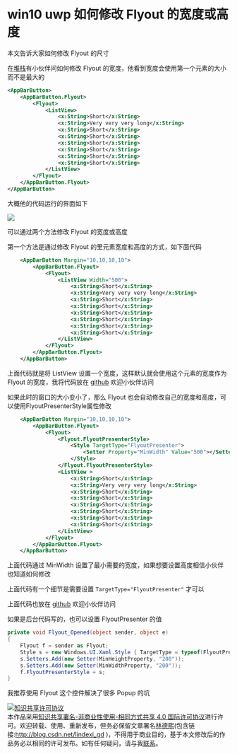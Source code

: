
# win10 uwp 如何修改 Flyout 的宽度或高度

本文告诉大家如何修改 Flyout 的尺寸

<!--more-->


<!-- CreateTime:2020/3/19 19:04:05 -->



在[堆栈](https://stackoverflow.com/q/60753124/6116637)有小伙伴问如何修改 Flyout 的宽度，他看到宽度会使用第一个元素的大小而不是最大的

```xml
<AppBarButton>
    <AppBarButton.Flyout>
        <Flyout>
            <ListView>
                <x:String>Short</x:String>
                <x:String>Very very very long</x:String>
                <x:String>Short</x:String>
                <x:String>Short</x:String>
                <x:String>Short</x:String>
                <x:String>Short</x:String>
                <x:String>Short</x:String>
                <x:String>Short</x:String>
            </ListView>
        </Flyout>
    </AppBarButton.Flyout>
</AppBarButton>
```

大概他的代码运行的界面如下

<!-- ![](image/win10 uwp 如何修改 Flyout 的宽度或高度/win10 uwp 如何修改 Flyout 的宽度或高度0.png) -->

![](http://cdn.lindexi.site/lindexi%2F2020319195303952.jpg)

可以通过两个方法修改 Flyout 的宽度或高度

第一个方法是通过修改 Flyout 的里元素宽度和高度的方式，如下面代码

```xml
    <AppBarButton Margin="10,10,10,10">
        <AppBarButton.Flyout>
            <Flyout>
                <ListView Width="500">
                    <x:String>Short</x:String>
                    <x:String>Very very very long</x:String>
                    <x:String>Short</x:String>
                    <x:String>Short</x:String>
                    <x:String>Short</x:String>
                    <x:String>Short</x:String>
                    <x:String>Short</x:String>
                    <x:String>Short</x:String>
                </ListView>
            </Flyout>
        </AppBarButton.Flyout>
    </AppBarButton>
```

上面代码就是将 ListView 设置一个宽度，这样默认就会使用这个元素的宽度作为 Flyout 的宽度，我将代码放在 [github](https://github.com/lindexi/lindexi_gd/tree/bf7171894bf89dffc9689b3e40a1c09e0a1a24f4/KaynufoherHukiwaybicika) 欢迎小伙伴访问

如果此时的窗口的大小变小了，那么 Flyout 也会自动修改自己的宽度和高度，可以使用FlyoutPresenterStyle属性修改

```xml
    <AppBarButton Margin="10,10,10,10">
        <AppBarButton.Flyout>
            <Flyout>
                <Flyout.FlyoutPresenterStyle>
                    <Style TargetType="FlyoutPresenter">
                        <Setter Property="MinWidth" Value="500"></Setter>
                    </Style>
                </Flyout.FlyoutPresenterStyle>
                <ListView >
                    <x:String>Short</x:String>
                    <x:String>Very very very long</x:String>
                    <x:String>Short</x:String>
                    <x:String>Short</x:String>
                    <x:String>Short</x:String>
                    <x:String>Short</x:String>
                    <x:String>Short</x:String>
                    <x:String>Short</x:String>
                </ListView>
            </Flyout>
        </AppBarButton.Flyout>
    </AppBarButton>
```

上面代码通过 MinWidth 设置了最小需要的宽度，如果想要设置高度相信小伙伴也知道如何修改

上面代码有一个细节是需要设置 `TargetType="FlyoutPresenter"` 才可以

上面代码也放在 [github](https://github.com/lindexi/lindexi_gd/tree/e2a80dab9092a14fbfc42d283d72a6c773893f8a/KaynufoherHukiwaybicika) 欢迎小伙伴访问

如果是后台代码写的，也可以设置 FlyoutPresenter 的值

```csharp
private void Flyout_Opened(object sender, object e)
{         
    Flyout f = sender as Flyout;
    Style s = new Windows.UI.Xaml.Style { TargetType = typeof(FlyoutPresenter) };
    s.Setters.Add(new Setter(MinHeightProperty, "200"));        
    s.Setters.Add(new Setter(MinWidthProperty, "200"));
    f.FlyoutPresenterStyle = s;
}
```

我推荐使用 Flyout 这个控件解决了很多 Popup 的坑





<a rel="license" href="http://creativecommons.org/licenses/by-nc-sa/4.0/"><img alt="知识共享许可协议" style="border-width:0" src="https://licensebuttons.net/l/by-nc-sa/4.0/88x31.png" /></a><br />本作品采用<a rel="license" href="http://creativecommons.org/licenses/by-nc-sa/4.0/">知识共享署名-非商业性使用-相同方式共享 4.0 国际许可协议</a>进行许可。欢迎转载、使用、重新发布，但务必保留文章署名[林德熙](http://blog.csdn.net/lindexi_gd)(包含链接:http://blog.csdn.net/lindexi_gd )，不得用于商业目的，基于本文修改后的作品务必以相同的许可发布。如有任何疑问，请与我[联系](mailto:lindexi_gd@163.com)。